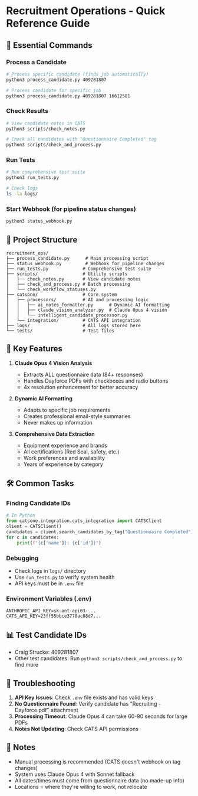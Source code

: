 # Recruitment Operations - Quick Reference Guide

## 🚀 Essential Commands

### Process a Candidate
```bash
# Process specific candidate (finds job automatically)
python3 process_candidate.py 409281807

# Process candidate for specific job
python3 process_candidate.py 409281807 16612581
```

### Check Results
```bash
# View candidate notes in CATS
python3 scripts/check_notes.py

# Check all candidates with "Questionnaire Completed" tag
python3 scripts/check_and_process.py
```

### Run Tests
```bash
# Run comprehensive test suite
python3 run_tests.py

# Check logs
ls -la logs/
```

### Start Webhook (for pipeline status changes)
```bash
python3 status_webhook.py
```

## 📁 Project Structure

```
recruitment_ops/
├── process_candidate.py      # Main processing script
├── status_webhook.py         # Webhook for pipeline changes
├── run_tests.py             # Comprehensive test suite
├── scripts/                 # Utility scripts
│   ├── check_notes.py       # View candidate notes
│   ├── check_and_process.py # Batch processing
│   └── check_workflow_statuses.py
├── catsone/                 # Core system
│   ├── processors/          # AI and processing logic
│   │   ├── ai_notes_formatter.py      # Dynamic AI formatting
│   │   ├── claude_vision_analyzer.py  # Claude Opus 4 vision
│   │   └── intelligent_candidate_processor.py
│   └── integration/         # CATS API integration
├── logs/                    # All logs stored here
└── tests/                   # Test files
```

## 🔑 Key Features

1. **Claude Opus 4 Vision Analysis**
   - Extracts ALL questionnaire data (84+ responses)
   - Handles Dayforce PDFs with checkboxes and radio buttons
   - 4x resolution enhancement for better accuracy

2. **Dynamic AI Formatting**
   - Adapts to specific job requirements
   - Creates professional email-style summaries
   - Never makes up information

3. **Comprehensive Data Extraction**
   - Equipment experience and brands
   - All certifications (Red Seal, safety, etc.)
   - Work preferences and availability
   - Years of experience by category

## 🛠️ Common Tasks

### Finding Candidate IDs
```python
# In Python
from catsone.integration.cats_integration import CATSClient
client = CATSClient()
candidates = client.search_candidates_by_tag("Questionnaire Completed")
for c in candidates:
    print(f"{c['name']}: {c['id']}")
```

### Debugging
- Check logs in `logs/` directory
- Use `run_tests.py` to verify system health
- API keys must be in `.env` file

### Environment Variables (.env)
```
ANTHROPIC_API_KEY=sk-ant-api03-...
CATS_API_KEY=23ff55bbce3778ac88d7...
```

## 📊 Test Candidate IDs

- Craig Strucke: 409281807
- Other test candidates: Run `python3 scripts/check_and_process.py` to find more

## 🔧 Troubleshooting

1. **API Key Issues**: Check `.env` file exists and has valid keys
2. **No Questionnaire Found**: Verify candidate has "Recruiting - Dayforce.pdf" attachment
3. **Processing Timeout**: Claude Opus 4 can take 60-90 seconds for large PDFs
4. **Notes Not Updating**: Check CATS API permissions

## 📝 Notes

- Manual processing is recommended (CATS doesn't webhook on tag changes)
- System uses Claude Opus 4 with Sonnet fallback
- All dates/times must come from questionnaire data (no made-up info)
- Locations = where they're willing to work, not relocate
